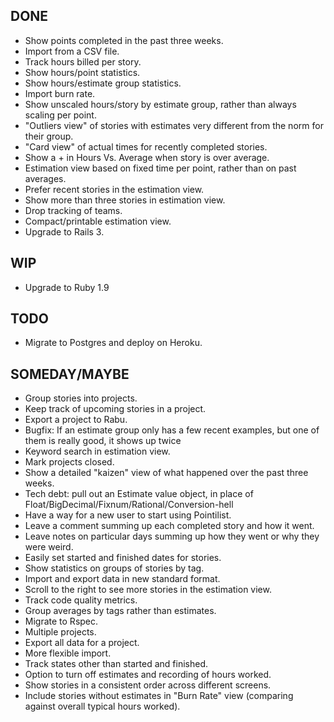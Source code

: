 DONE
----
* Show points completed in the past three weeks.
* Import from a CSV file.
* Track hours billed per story.
* Show hours/point statistics.
* Show hours/estimate group statistics.
* Import burn rate.
* Show unscaled hours/story by estimate group, rather than always scaling per point.
* "Outliers view" of stories with estimates very different from the norm for their group.
* "Card view" of actual times for recently completed stories.
* Show a + in Hours Vs. Average when story is over average.
* Estimation view based on fixed time per point, rather than on past averages.
* Prefer recent stories in the estimation view.
* Show more than three stories in estimation view.
* Drop tracking of teams.
* Compact/printable estimation view.
* Upgrade to Rails 3.

WIP
---
* Upgrade to Ruby 1.9

TODO
----
* Migrate to Postgres and deploy on Heroku.

SOMEDAY/MAYBE
-------------
* Group stories into projects.
* Keep track of upcoming stories in a project.
* Export a project to Rabu.
* Bugfix: If an estimate group only has a few recent examples, but one of them is really good, it shows up twice
* Keyword search in estimation view.
* Mark projects closed.
* Show a detailed "kaizen" view of what happened over the past three weeks.
* Tech debt: pull out an Estimate value object, in place of Float/BigDecimal/Fixnum/Rational/Conversion-hell
* Have a way for a new user to start using Pointilist.
* Leave a comment summing up each completed story and how it went.
* Leave notes on particular days summing up how they went or why they were weird.
* Easily set started and finished dates for stories.
* Show statistics on groups of stories by tag.
* Import and export data in new standard format.
* Scroll to the right to see more stories in the estimation view.
* Track code quality metrics.
* Group averages by tags rather than estimates.
* Migrate to Rspec.
* Multiple projects.
* Export all data for a project.
* More flexible import.
* Track states other than started and finished.
* Option to turn off estimates and recording of hours worked.
* Show stories in a consistent order across different screens.
* Include stories without estimates in "Burn Rate" view (comparing against overall typical hours worked).